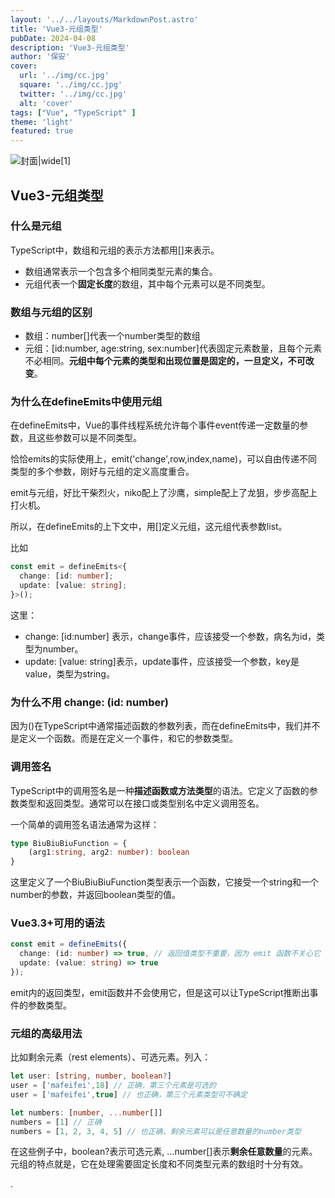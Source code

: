 ```yaml
---
layout: '../../layouts/MarkdownPost.astro'
title: 'Vue3-元组类型'
pubDate: 2024-04-08
description: 'Vue3-元组类型'
author: '保安'
cover:
  url: '../img/cc.jpg'
  square: '../img/cc.jpg'
  twitter: '../img/cc.jpg'
  alt: 'cover'
tags: ["Vue", "TypeScript" ]
theme: 'light'
featured: true
---
```


![封面|wide](/img/cc.jpg)[1]


## Vue3-元组类型

### 什么是元组

TypeScript中，数组和元组的表示方法都用[]来表示。
- 数组通常表示一个包含多个相同类型元素的集合。
- 元组代表一个**固定长度**的数组，其中每个元素可以是不同类型。

### 数组与元组的区别
- 数组：number[]代表一个number类型的数组
- 元组：[id:number, age:string, sex:number]代表固定元素数量，且每个元素不必相同。**元组中每个元素的类型和出现位置是固定的，一旦定义，不可改变**。

### 为什么在defineEmits中使用元组
在defineEmits中，Vue的事件线程系统允许每个事件event传递一定数量的参数，且这些参数可以是不同类型。

恰恰emits的实际使用上，emit('change',row,index,name)，可以自由传递不同类型的多个参数，刚好与元组的定义高度重合。

emit与元组，好比干柴烈火，niko配上了沙鹰，simple配上了龙狙，步步高配上打火机。

所以，在defineEmits的上下文中，用[]定义元组，这元组代表参数list。

比如
```typescript
const emit = defineEmits<{
  change: [id: number];
  update: [value: string];
}>();
```
这里：
- change: [id:number] 表示，change事件，应该接受一个参数，病名为id，类型为number。
-  update: [value: string]表示，update事件，应该接受一个参数，key是value，类型为string。

### 为什么不用 change: (id: number)

因为()在TypeScript中通常描述函数的参数列表，而在defineEmits中，我们并不是定义一个函数。而是在定义一个事件，和它的参数类型。

### 调用签名

TypeScript中的调用签名是一种**描述函数或方法类型**的语法。它定义了函数的参数类型和返回类型。通常可以在接口或类型别名中定义调用签名。

一个简单的调用签名语法通常为这样：
```typescript
type BiuBiuBiuFunction = {
    (arg1:string, arg2: number): boolean
}
```

这里定义了一个BiuBiuBiuFunction类型表示一个函数，它接受一个string和一个number的参数，并返回boolean类型的值。

### Vue3.3+可用的语法

```typescript
const emit = defineEmits({
  change: (id: number) => true, // 返回值类型不重要，因为 emit 函数不关心它
  update: (value: string) => true
});
```

emit内的返回类型，emit函数并不会使用它，但是这可以让TypeScript推断出事件的参数类型。


### 元组的高级用法

比如剩余元素（rest elements）、可选元素。列入：
```typescript
let user: [string, number, boolean?]
user = ['mafeifei',18] // 正确，第三个元素是可选的
user = ['mafeifei',true] // 也正确，第三个元素类型可不确定

let numbers: [number, ...number[]]
numbers = [1] // 正确
numbers = [1, 2, 3, 4, 5] // 也正确，剩余元素可以是任意数量的number类型
```

在这些例子中，boolean?表示可选元素, ...number[]表示**剩余任意数量**的元素。
元组的特点就是，它在处理需要固定长度和不同类型元素的数组时十分有效。

.